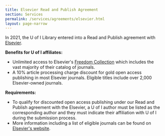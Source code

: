 ```yaml
---
title: Elsevier Read and Publish Agreement
section: Services
permalink: /services/agreements/elsevier.html
layout: page-narrow
---
```


In 2021, the U of I Library entered into a Read and Publish agreement with [Elsevier](https://www.elsevier.com/).

**Benefits for U of I affiliates:**

- Unlimited access to Elsevier's [Freedom Collection](https://www.elsevier.com/solutions/sciencedirect/journals-books/journal-title-lists) which includes the vast majority of their catalog of journals.
- A 10% article processing charge discount for gold open access publishing in most Elsevier journals. Eligible titles include over 2,000 Elsevier-owned journals.

**Requirements:**

- To qualify for discounted open access publishing under our Read and Publish agreement with the Elsevier, a U of I author must be listed as the corresponding author and they must indicate their affiliation with U of I during the submission process. 
- More information including a list of eligible journals can be found on [Elsevier's website](https://www.elsevier.com/open-access/agreements/university-of-idaho).
